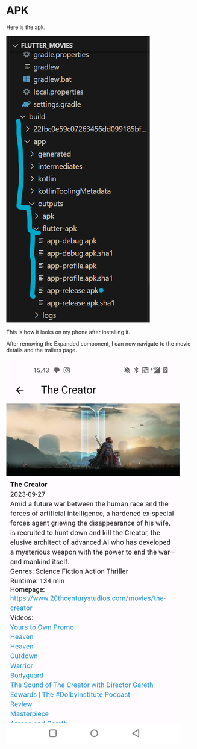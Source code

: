 # APK 

Here is the apk. 

![apk](apk.png)

This is how it looks on my phone after installing it.

After removing the Expanded component, I can now navigate to the movie details and the trailers page.

![oma puhelin](omapuhelin.png)